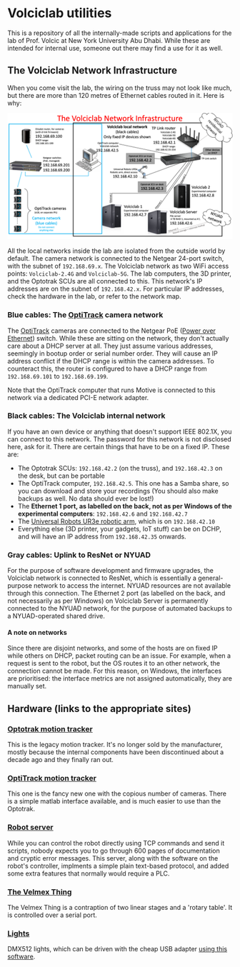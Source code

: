 # Volciclab utilities

This is a repository of all the internally-made scripts and applications for the lab of Prof. Volcic at New York University Abu Dhabi. While these are intended for internal use, someone out there may find a use for it as well.

## The Volciclab Network Infrastructure

When you come visit the lab, the wiring on the truss may not look like much, but there are more than 120 metres of Ethernet cables routed in it. Here is why:

![Now you probably see why I needed to write this all down!](img/volciclab-network-infrastructure-august-2024.png "Now you probably see why I needed to write this all down!")

All the local networks inside the lab are isolated from the outside world by default. The camera network is connected to the Netgear 24-port switch, with the subnet of `192.168.69.x`. The Volciclab network as two WiFi access points: `Volciclab-2.4G` and `Volciclab-5G`. The lab computers, the 3D printer, and the Optotrak SCUs are all connected to this. This network's IP addresses are on the subnet of `192.168.42.x`. For particular IP addresses, check the hardware in the lab, or refer to the network map.

### Blue cables: The [OptiTrack](OptiTrack/Readme.md) camera network

The [OptiTrack](OptiTrack/Readme.md) cameras are connected to the Netgear PoE ([Power over Ethernet](https://en.wikipedia.org/wiki/Power_over_Ethernet)) switch. While these are sitting on the network, they don't actually care about a DHCP server at all. They just assume various addresses, seemingly in bootup order or serial number order. They will cause an IP address conflict if the DHCP range is within the camera addresses. To counteract this, the router is configured to have a DHCP range from `192.168.69.101` to `192.168.69.199`.

Note that the OptiTrack computer that runs Motive is connected to this network via a dedicated PCI-E network adapter.

### Black cables: The Volciclab internal network

If you have an own device or anything that doesn't support IEEE 802.1X, you can connect to this network. The password for this network is not disclosed here, ask for it. There are certain things that have to be on a fixed IP. These are:

* The Optotrak SCUs: `192.168.42.2` (on the truss), and `192.168.42.3` on the desk, but can be portable
* The OptiTrack computer, `192.168.42.5`. This one has a Samba share, so you can download and store your recordings (You should also make backups as well. No data should ever be lost!)
* The **Ethernet 1 port, as labelled on the back, not as per Windows of the experimental computers**: `192.168.42.6` and `192.168.42.7`
* The [Universal Robots UR3e robotic arm](robot_server/Readme.md), which is on `192.168.42.10`
* Everything else (3D printer, your gadgets, IoT stuff) can be on DCHP, and will have an IP address from `192.168.42.35` onwards.

### Gray cables: Uplink to ResNet or NYUAD

For the purpose of software development and firmware upgrades, the Volciclab network is connected to ResNet, which is essentially a general-purpose network to access the internet. NYUAD resources are not available through this connection. The Ethernet 2 port (as labelled on the back, and not necessarily as per Windows) on Volciclab Server is permanently connected to the NYUAD network, for the purpose of automated backups to a NYUAD-operated shared drive.

#### A note on networks

Since there are disjoint networks, and some of the hosts are on fixed IP while others on DHCP, packet routing can be an issue. For example, when a request is sent to the robot, but the OS routes it to an other network, the connection cannot be made. For this reason, on Windows, the interfaces are prioritised: the interface metrics are not assigned automatically, they are manually set.

## Hardware (links to the appropriate sites)

### [Optotrak motion tracker](http://www.github.com/volcic/motom-toolbox)

This is the legacy motion tracker. It's no longer sold by the manufacturer, mostly because the internal components have been discontinued about a decade ago and they finally ran out.

### [OptiTrack motion tracker](OptiTrack/Readme.md)

This one is the fancy new one with the copious number of cameras. There is a simple matlab interface available, and is much easier to use than the Optotrak.

### [Robot server](robot_server/Readme.md)

While you can control the robot directly using TCP commands and send it scripts, nobody expects you to go through 600 pages of documentation and cryptic error messages. This server, along with the software on the robot's controller, implments a simple plain text-based protocol, and added some extra features that normally would require a PLC.

### [The Velmex Thing](Velmex/Readme.md)

The Velmex Thing is a contraption of two linear stages and a 'rotary table'. It is controlled over a serial port.

### [Lights](Lights/Readme.md)

DMX512 lights, which can be driven with the cheap USB adapter [using this software](https://github.com/ha5dzs/udmx-matlab-commander).